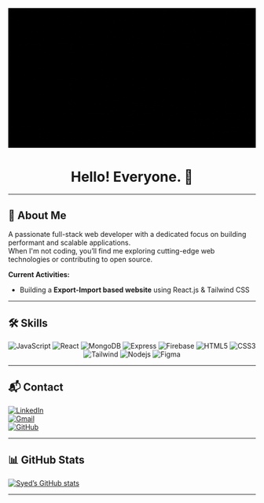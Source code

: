 <div align="center">
  <!-- Banner Image -->
  <img src="https://github.com/SyedMahib/SyedMahib/blob/main/Syed%20Mahib.gif" alt="Banner" />
  <div>
    <h1>Hello! Everyone. 🙌</h1>
  </div>
</div>

---

## 👋 About Me
A passionate full-stack web developer with a dedicated focus on building performant and scalable applications.  
When I'm not coding, you’ll find me exploring cutting-edge web technologies or contributing to open source.

**Current Activities:**
- Building a **Export-Import based website** using React.js & Tailwind CSS

---

## 🛠️ Skills
<div align="center">
  <!-- Use logos via Shields.io -->
  <img alt="JavaScript" src="https://img.shields.io/badge/-JavaScript-F7DF1E?style=flat-square&logo=javascript&logoColor=black" />
  <img alt="React" src="https://img.shields.io/badge/-React-45b8d8?style=flat-square&logo=react&logoColor=white" />
  <img alt="MongoDB" src="https://img.shields.io/badge/-MongoDB-13aa52?style=flat-square&logo=mongodb&logoColor=white" />
  <img alt="Express" src="https://img.shields.io/badge/-Express-000000?style=flat-square&logo=express&logoColor=white" />
  <img alt="Firebase" src="https://img.shields.io/badge/-Firebase-FFCA28?style=flat-square&logo=firebase&logoColor=white" />
  <img alt="HTML5" src="https://img.shields.io/badge/-HTML5-E34F26?style=flat-square&logo=html5&logoColor=white" />
  <img alt="CSS3" src="https://img.shields.io/badge/-CSS3-1572B6?style=flat-square&logo=css3&logoColor=white" />
  <img alt="Tailwind" src="https://img.shields.io/badge/-Tailwind-38B2AC?style=flat-square&logo=tailwindcss&logoColor=white" />
  <img alt="Nodejs" src="https://img.shields.io/badge/-Nodejs-43853d?style=flat-square&logo=node.js&logoColor=white" />
  <img alt="Figma" src="https://img.shields.io/badge/-Figma-F24E1E?style=flat-square&logo=figma&logoColor=white" />
</div>

---

## 📬 Contact
[![LinkedIn](https://img.shields.io/badge/LinkedIn-SyedMahib-blue?style=flat-square&logo=linkedin&logoColor=white)](https://www.linkedin.com/in/SyedMahib/)  
[![Gmail](https://img.shields.io/badge/Email-syed.mahib@example.com-red?style=flat-square&logo=gmail&logoColor=white)](mailto:syedmahib8@gmail.com)  
[![GitHub](https://img.shields.io/badge/GitHub-SyedMahib-black?style=flat-square&logo=github&logoColor=white)](https://github.com/SyedMahib)  

---

## 📊 GitHub Stats
<!-- You can add your GitHub activity stats using GitHub Readme Stats -->
[![Syed’s GitHub stats](https://github-readme-stats.vercel.app/api?username=SyedMahib&show_icons=true&theme=light)](https://github.com/SyedMahib)

---
